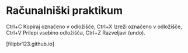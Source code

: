 # Računalniški praktikum
Ctrl+C Kopiraj označeno v odložišče,
Ctrl+X Izreži označeno v odložišče,
Ctrl+V Prilepi vsebino odložišča,
Ctrl+Z Razveljavi (undo). 

[filipbr123.github.io]